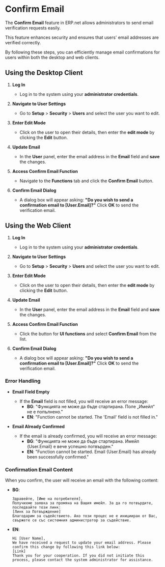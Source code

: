 # Confirm Email

The **Confirm Email** feature in ERP.net allows administrators to send email verification requests easily. 

This feature enhances security and ensures that users' email addresses are verified correctly. 

By following these steps, you can efficiently manage email confirmations for users within both the desktop and web clients.

## Using the Desktop Client

1. **Log In**
   - Log in to the system using your **administrator credentials**.

2. **Navigate to User Settings**
   - Go to **Setup** > **Security** > **Users** and select the user you want to edit.

3. **Enter Edit Mode**
   - Click on the user to open their details, then enter the **edit mode** by clicking the **Edit** button.

4. **Update Email**
   - In the **User** panel, enter the email address in the **Email** field and **save** the changes.

5. **Access Confirm Email Function**
   - Navigate to the **Functions** tab and click the **Confirm Email** button.

6. **Confirm Email Dialog**
   - A dialog box will appear asking: **"Do you wish to send a confirmation email to [User.Email]?"** Click **OK** to send the verification email.

## Using the Web Client

1. **Log In**
   - Log in to the system using your **administrator credentials**.

2. **Navigate to User Settings**
   - Go to **Setup** > **Security** > **Users** and select the user you want to edit.

3. **Enter Edit Mode**
   - Click on the user to open their details, then enter the **edit mode** by clicking the **Edit** button.

4. **Update Email**
   - In the **User** panel, enter the email address in the **Email** field and **save** the changes.

5. **Access Confirm Email Function**
   - Click the button for **UI functions** and select **Confirm Email** from the list.

6. **Confirm Email Dialog**
   - A dialog box will appear asking: **"Do you wish to send a confirmation email to [User.Email]?"** Click **OK** to send the verification email.

### Error Handling

- **Email Field Empty**
  - If the **Email** field is not filled, you will receive an error message:
    - **BG**: "Функцията не може да бъде стартирана. Поле „Имейл“ не е попълнено."
    - **EN**: "Function cannot be started. The 'Email' field is not filled in."

- **Email Already Confirmed**
  - If the email is already confirmed, you will receive an error message:
    - **BG**: "Функцията не може да бъде стартирана. Имейл {User.Email} е вече успешно потвърден."
    - **EN**: "Function cannot be started. Email {User.Email} has already been successfully confirmed."

### Confirmation Email Content

When you confirm, the user will receive an email with the following content:

- **BG**:
  ```
  Здравейте, [Име на потребителя],
  Получихме заявка за промяна на Вашия имейл. За да го потвърдите, последвайте този линк:
  [Линк за Потвърждение]
  Благодарим за съдействието. Ако този процес не е иницииран от Вас, свържете се със системния администратор за съдействие.
  ```

- **EN**:
  ```
  Hi [User Name],
  We have received a request to update your email address. Please confirm this change by following this link below:
  [Link]
  Thank you for your cooperation. If you did not initiate this process, please contact the system administrator for assistance.
  ```
